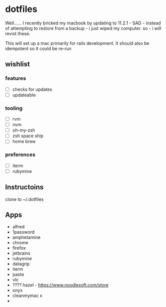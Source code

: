 # dotfiles

Well...... I recently bricked my macbook by updating to 11.2.1 - SAD - instead of attempting to restore from a backup - i just wiped my computer. so - i will revist these.

This will set up a mac primarily for rails development. It should also be idempotent so it could be re-run


## wishlist
### features
- [ ] checks for updates
- [ ] updateable
### tooling
- [ ] rvm
- [ ] nvm
- [ ] oh-my-zsh
- [ ] zsh space ship
- [ ] home brew
### preferences
- [ ] iterm
- [ ] rubymine

## Instructoins
clone to ~/.dotfiles

## Apps
- alfred
- 1password
- amphetamine
- chrome
- firefox
- jetbrains
- rubymine
- datagrip
- iterm
- paste
- vlc
- ???? hazel - https://www.noodlesoft.com/store
- onyx
- cleanmymac x
- 
